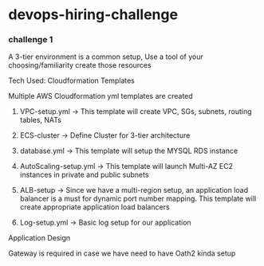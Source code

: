 # devops-hiring-challenge

### challenge 1

A 3-tier environment is a common setup, Use a tool of your choosing/familiarity create those resources

Tech Used: Cloudformation Templates

Multiple AWS Cloudformation yml templates are created

1. VPC-setup.yml -> This template will create VPC, SGs, subnets, routing tables, NATs
2. ECS-cluster -> Define Cluster for 3-tier architecture
3. database.yml -> This template will setup the MYSQL RDS instance
4. AutoScaling-setup.yml -> This template will launch Multi-AZ EC2 instances in private and public subnets
5. ALB-setup -> Since we have a multi-region setup, an application load balancer is a must for dynamic port number
   mapping. This template will create appropriate application load balancers

6. Log-setup.yml -> Basic log setup for our application

Application Design


Gateway is required in case we have need to have Oath2 kinda setup